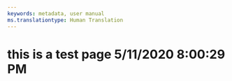 ```yaml
---
keywords: metadata, user manual
ms.translationtype: Human Translation
---
```

# this is a test page 5/11/2020 8:00:29 PM